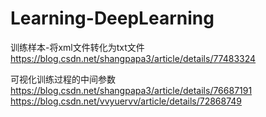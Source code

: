 Learning-DeepLearning
=====================

训练样本-将xml文件转化为txt文件<br>
https://blog.csdn.net/shangpapa3/article/details/77483324

可视化训练过程的中间参数<br>
https://blog.csdn.net/shangpapa3/article/details/76687191<br>
https://blog.csdn.net/vvyuervv/article/details/72868749
